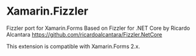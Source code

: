 
# Xamarin.Fizzler
Fizzler port for Xamarin.Forms
Based on Fizzler for .NET Core by Ricardo Alcantara
https://github.com/ricardoalcantara/Fizzler.NetCore

This extension is compatible with Xamarin.Forms 2.x.
